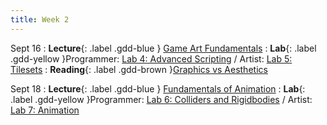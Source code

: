 ```yaml
---
title: Week 2
---
```


Sept 16
: **Lecture**{: .label .gdd-blue } [Game Art Fundamentals]
: **Lab**{: .label .gdd-yellow }Programmer: [Lab 4: Advanced Scripting] / Artist: [Lab 5: Tilesets]
: **Reading**{: .label .gdd-brown }[Graphics vs Aesthetics]

Sept 18 
: **Lecture**{: .label .gdd-blue } [Fundamentals of Animation]
: **Lab**{: .label .gdd-yellow }Programmer: [Lab 6: Colliders and Rigidbodies] / Artist: [Lab 7: Animation]


[Game Art Fundamentals]: https://docs.google.com/presentation/d/1XerEr012hwlqTbO_rSnV_ZAzbZ-Fj3u_Ihd-WbT0D6A/edit?usp=sharing

[Fundamentals of Animation]: https://docs.google.com/presentation/d/1Z6lU-dLIUxSx6aO1Sjodpb_7NIQMScEtIx9uUmpTx8E/edit?usp=share_link
 
[Lab 4: Advanced Scripting]: ./../pages/labs/lab4/lab4
[Lab 7: Animation]: ./../pages/labs/lab7/lab7
[Lab 6: Colliders and Rigidbodies]: ./../pages/labs/lab6/lab6
[Lab 5: Tilesets]: ./../pages/labs/lab5/lab5

[Graphics vs Aesthetics]: https://game-wisdom.com/critical/art-vs-aesthetics-nintendo 
